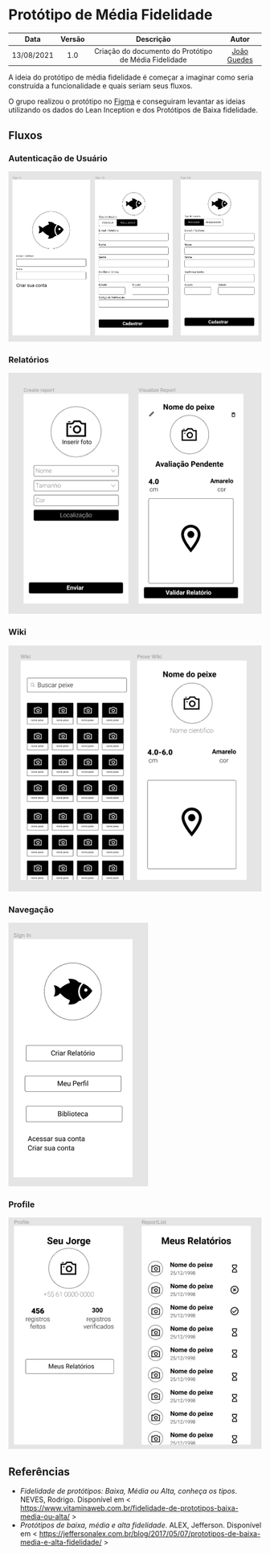 # Protótipo de Média Fidelidade
| Data       | Versão | Descrição            | Autor             |
|:----------:|:------:|:--------------------:|:-----------------:|
| 13/08/2021 | 1.0 | Criação do documento do Protótipo de Média Fidelidade  | [João Guedes](https://github.com/sudjoao) |


A ideia do protótipo de média fidelidade é começar a imaginar como seria construída a funcionalidade e quais seriam seus fluxos.

O grupo realizou o protótipo no [Figma](https://www.figma.com/file/s6YfyPkDcku8vkLnInfeM1/Prot%C3%B3tipo-M%C3%A9dia-Fidelidade?node-id=0%3A1) e conseguiram levantar as ideias utilizando os dados do Lean Inception e dos Protótipos de Baixa fidelidade.

## Fluxos
### Autenticação de Usuário
![Telas Autenticação de Usuário](../Assets/Images/MediumFidelityPrototype/UserAutenthication.png)

### Relatórios
![Telas Relatório](../Assets/Images/MediumFidelityPrototype/Report.png)

### Wiki
![Telas Wiki](../Assets/Images/MediumFidelityPrototype/Wiki.png)

### Navegação
![Tela Navegação](../Assets/Images/MediumFidelityPrototype/Navigation.png)

### Profile
![Telas Perfil](../Assets/Images/MediumFidelityPrototype/Profile.png)


## Referências
- *Fidelidade de protótipos: Baixa, Média ou Alta, conheça os tipos*. NEVES, Rodrigo. Disponível em < https://www.vitaminaweb.com.br/fidelidade-de-prototipos-baixa-media-ou-alta/ >
- *Protótipos de baixa, média e alta fidelidade*. ALEX, Jefferson. Disponível em < https://jeffersonalex.com.br/blog/2017/05/07/prototipos-de-baixa-media-e-alta-fidelidade/ >